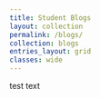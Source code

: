 ```yaml
---
title: Student Blogs
layout: collection
permalink: /blogs/
collection: blogs
entries_layout: grid
classes: wide
---
```


test text
